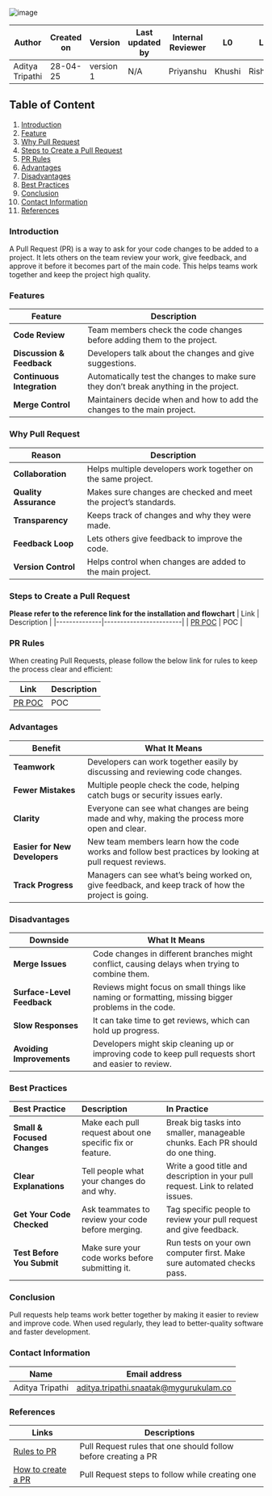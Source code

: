 ![image](https://github.com/user-attachments/assets/8619a717-9098-4077-9d96-93f4469e04b2)

| Author          | Created on | Version   | Last updated by |  Internal Reviewer | L0  | L1  | L2  |
|-----------------|------------|-----------|------------------|--------------------|-----|-----|-----|
| Aditya Tripathi | 28-04-25   | version 1 | N/A              | Priyanshu        | Khushi | Rishabh | Piyush |

## Table of Content
1. [Introduction](#introduction)
2. [Feature](#features)
3. [Why Pull Request](#why-pull-request)
4. [Steps to Create a Pull Request](#steps-to-create-a-pull-request)
5. [PR Rules](#pr-rules)
6. [Advantages](#advantages)
7. [Disadvantages](#disadvantages)
8. [Best Practices](#best-practices)
9. [Conclusion](#conclusion)
10. [Contact Information](#contact-information)
11. [References](#references)

### Introduction

A Pull Request (PR) is a way to ask for your code changes to be added to a project. It lets others on the team review your work, give feedback, and approve it before it becomes part of the main code. This helps teams work together and keep the project high quality.

### Features

| Feature                  | Description                                                                                      |
|--------------------------|--------------------------------------------------------------------------------------------------|
| **Code Review**           | Team members check the code changes before adding them to the project.                           |
| **Discussion & Feedback** | Developers talk about the changes and give suggestions.                                          |
| **Continuous Integration**| Automatically test the changes to make sure they don’t break anything in the project.            |
| **Merge Control**         | Maintainers decide when and how to add the changes to the main project.                          ||

### Why Pull Request

| Reason              | Description                                                                                  |
|---------------------|----------------------------------------------------------------------------------------------|
| **Collaboration**    | Helps multiple developers work together on the same project.                                |
| **Quality Assurance**| Makes sure changes are checked and meet the project’s standards.                             |
| **Transparency**     | Keeps track of changes and why they were made.                                               |
| **Feedback Loop**    | Lets others give feedback to improve the code.                                               |
| **Version Control**  | Helps control when changes are added to the main project.                                    |


### Steps to Create a Pull Request
**Please refer to the reference link for the installation and flowchart**
| Link         | Description         |
|--------------|------------------------|
| [PR POC](LINK)          | POC  |

### PR Rules

When creating Pull Requests, please follow the below link for rules to keep the process clear and efficient:

| Link         | Description         |
|--------------|------------------------|
| [PR POC](LINK)          | POC  |

### Advantages

| **Benefit**                   | **What It Means**                                                                                      |
|-------------------------------|---------------------------------------------------------------------------------------------------------|
| **Teamwork**                  | Developers can work together easily by discussing and reviewing code changes.                          |
| **Fewer Mistakes**            | Multiple people check the code, helping catch bugs or security issues early.                           |
| **Clarity**                   | Everyone can see what changes are being made and why, making the process more open and clear.          |
| **Easier for New Developers** | New team members learn how the code works and follow best practices by looking at pull request reviews. |
| **Track Progress**            | Managers can see what’s being worked on, give feedback, and keep track of how the project is going.     |

### Disadvantages

| **Downside**                  | **What It Means**                                                                                      |
|-------------------------------|---------------------------------------------------------------------------------------------------------|
| **Merge Issues**              | Code changes in different branches might conflict, causing delays when trying to combine them.         |
| **Surface-Level Feedback**    | Reviews might focus on small things like naming or formatting, missing bigger problems in the code.    |
| **Slow Responses**            | It can take time to get reviews, which can hold up progress.                                           |
| **Avoiding Improvements**     | Developers might skip cleaning up or improving code to keep pull requests short and easier to review.   |

### Best Practices

| **Best Practice** | **Description** | **In Practice** |
| :---------------------------- | :------------------------------------------------------- | :------------------------------------------------------------------------------ |
| **Small & Focused Changes** | Make each pull request about one specific fix or feature. | Break big tasks into smaller, manageable chunks. Each PR should do one thing. |
| **Clear Explanations** | Tell people what your changes do and why.                 | Write a good title and description in your pull request. Link to related issues. |
| **Get Your Code Checked** | Ask teammates to review your code before merging.        | Tag specific people to review your pull request and give feedback.           |
| **Test Before You Submit** | Make sure your code works before submitting it.          | Run tests on your own computer first. Make sure automated checks pass.        |

### Conclusion
Pull requests help teams work better together by making it easier to review and improve code. When used regularly, they lead to better-quality software and faster development.

### Contact Information

| Name         | Email address          |
|--------------|------------------------|
| Aditya Tripathi          | aditya.tripathi.snaatak@mygurukulam.co     |


### References
| Links                                             | Descriptions                                                    |
|---------------------------------------------------|-----------------------------------------------------------------|
|[Rules to PR](https://medium.com/google-developer-experts/how-to-pull-request-d75ac81449a5)|Pull Request rules that one should follow before creating a PR |
|[How to create a PR](https://nemuelw.medium.com/how-to-create-a-pull-request-bed0566d8733)| Pull Request steps to follow while creating one|

